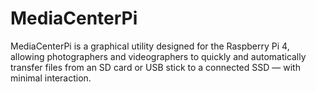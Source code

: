 # MediaCenterPi
MediaCenterPi is a graphical utility designed for the Raspberry Pi 4, allowing photographers and videographers to quickly and automatically transfer files from an SD card or USB stick to a connected SSD — with minimal interaction.
